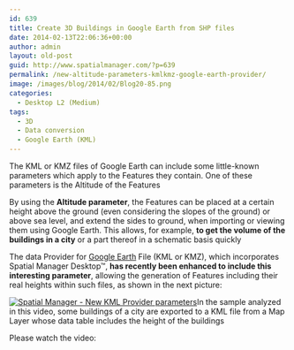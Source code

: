 ```yaml
---
id: 639
title: Create 3D Buildings in Google Earth from SHP files
date: 2014-02-13T22:06:36+00:00
author: admin
layout: old-post
guid: http://www.spatialmanager.com/?p=639
permalink: /new-altitude-parameters-kmlkmz-google-earth-provider/
image: /images/blog/2014/02/Blog20-85.png
categories:
  - Desktop L2 (Medium)
tags:
  - 3D
  - Data conversion
  - Google Earth (KML)
---
```

The KML or KMZ files of Google Earth can include some little-known parameters which apply to the Features they contain. One of these parameters is the Altitude of the Features<!--more-->

By using the **Altitude parameter**, the Features can be placed at a certain height above the ground (even considering the slopes of the ground) or above sea level, and extend the sides to ground, when importing or viewing them using Google Earth. This allows, for example, **to get the volume of the buildings in a city** or a part thereof in a schematic basis quickly

The data Provider for <a title="Google Earth website" href="http://www.google.com/earth/" target="_blank" rel="nofollow">Google Earth</a> File (KML or KMZ), which incorporates Spatial Manager Desktop™, **has recently been enhanced to include this interesting parameter**, allowing the generation of Features including their real heights within such files, as shown in the next picture:

<a href="/images/blog/2014/02/NewKMLProvider.png" target="_blank" rel="nofollow"><img src="/images/blog/2014/02/NewKMLProvider.png" alt="Spatial Manager - New KML Provider parameters" width="567" height="576" srcset="/images/blog/2014/02/NewKMLProvider.png 567w, /images/blog/2014/02/NewKMLProvider-295x300.png 295w" sizes="(max-width: 567px) 100vw, 567px" /></a>In the sample analyzed in this video, some buildings of a city are exported to a KML file from a Map Layer whose data table includes the height of the buildings

Please watch the video: